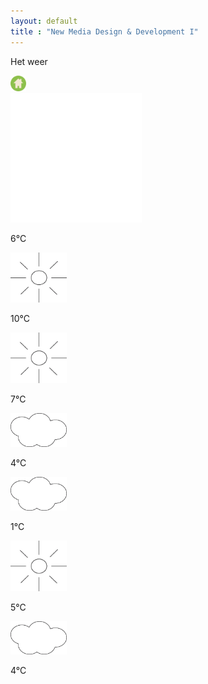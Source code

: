 ```yaml
---
layout: default
title : "New Media Design & Development I"
---
```

<div class='hoofdpagina_titel'>
    <p class='pagina_titel' id='weer_titel'>Het weer</p>
</div>

<div class='homebutton_weer'><a href="index.html" class='groen'>
        <img src="images/groen.png" height='25px'>
</a></div>

<div class="alles_weer">
<div class='groot_vak_weer weerdata'>
<div class='tekst_weer' id='datum_weer'></div>
<img src="images/zon.png" alt="zonnig" width="210px" id="zon">
<p class='tekst_gradenwit'>6°C</p>
</div>

<div class='kleinevakken'>
<div class='klein_vak_weer weerdata'>
<div class='tekst_weer2' id='weerdag1'></div>
</div>
<img src="images/zon_zwart.png" alt="zonnig" width="90px" class="weerpic">
<p class='tekst_gradenzwart'>10°C</p>

<div class='klein_vak_weer weerdata'>
<div class='tekst_weer2' id='weerdag2'></div>
</div>
<img src="images/zon_zwart.png" alt="zonnig" width="90px" class="weerpic">
<p class='tekst_gradenzwart'>7°C</p>

<div class='klein_vak_weer weerdata'>
<div class='tekst_weer2' id='weerdag3'></div>
</div>
<img src="images/wolk.png" alt="bewolkt" width="90px" class="weerpic">
<p class='tekst_gradenzwart'>4°C</p>

<div class='klein_vak_weer weerdata'>
<div class='tekst_weer2' id='weerdag4'></div>
</div>
<img src="images/wolk.png" alt="bewolkt" width="90px" class="weerpic">
<p class='tekst_gradenzwart'>1°C</p>

<div class='klein_vak_weer weerdata'>
<div class='tekst_weer2' id='weerdag5'></div>
</div>
<img src="images/zon_zwart.png" alt="zonnig" width="90px" class="weerpic">
<p class='tekst_gradenzwart'>5°C</p>

<div class='klein_vak_weer weerdata'>
<div class='tekst_weer2' id='weerdag6'></div>
</div>
<img src="images/wolk.png" alt="bewolkt" width="90px" class="weerpic">
<p class='tekst_gradenzwart'>4°C</p>
</div>
</div>

<script src="js/weer.js"></script>
